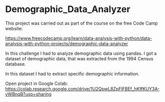 # Demographic_Data_Analyzer

This project was carried out as part of the course on the free Code Camp website:

https://www.freecodecamp.org/learn/data-analysis-with-python/data-analysis-with-python-projects/demographic-data-analyzer

In this challenge I had to analyze demographic data using pandas. I got a dataset of demographic data, that was extracted from the 1994 Census database.

In this dataset I had to extract specific demographic information.

Open project in Google Colab: https://colab.research.google.com/drive/1U2QpwL8ZpFlFBEf_hKffKUY3A-vWBnqB?usp=sharing
